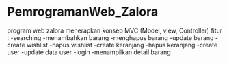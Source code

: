 # PemrogramanWeb_Zalora
 
program web zalora
menerapkan konsep MVC (Model, view, Controller)
fitur :
-searching
-menambahkan barang
-menghapus barang
-update barang
-create wishlist
-hapus wishlist
-create keranjang
-hapus keranjang
-create user
-update data user
-login
-menampilkan detail barang
